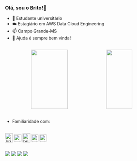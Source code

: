 ### Olá, sou o Brito!👋

- 🔭 Estudante universitário
- ☁️ Estagiário em AWS Data Cloud Engineering
- 📫 Campo Grande-MS
- 🌱 Ajuda é sempre bem vinda!

##
<div align="center">
  <img width="49%" height="195px" src="https://github-readme-stats-sigma-five.vercel.app/api?username=brito219&show_icons=true&count_private=true&hide_border=true&title_color=00bfbf&icon_color=00bfbf&text_color=c9d1d9&bg_color=0d1117"/>
  
  
  <img width="41%" height="195px" src="https://github-readme-stats-sigma-five.vercel.app/api/top-langs/?username=brito219&layout=compact&hide_border=true&title_color=00bfbf&text_color=00bfbf&bg_color=0d1117" />
</div>

  
  

##

- Familiaridade com:
<div style="display: inline_block"><br>
  <img align="center" alt="brito-Python" height="30" width="25" src="https://cdn.jsdelivr.net/gh/devicons/devicon/icons/python/python-original.svg" />
  <img align="center" alt="brito-dart" height="23" width="25" src="https://cdn.jsdelivr.net/gh/devicons/devicon/icons/dart/dart-original.svg" />
  <img align="center" alt="brito-css" height="30" width="25" src="https://cdn.jsdelivr.net/gh/devicons/devicon/icons/css3/css3-original.svg" />
  <img align="center" alt="brito-js" height="23" width="23" src="https://cdn.jsdelivr.net/gh/devicons/devicon/icons/javascript/javascript-original.svg" />
  <img align="center" alt="brito-html" height="23" width="23" src="https://cdn.jsdelivr.net/gh/devicons/devicon/icons/html5/html5-original.svg" />
          
          
          
 ##
  
 <div>
  <a href="https://instagram.com/jbritoo_" target="_blank"><img src="https://img.shields.io/badge/-Instagram-%23E4405F?style=for-the-badge&logo=instagram&logoColor=white" target="_blank"></a>
 <a href="https://discord.com/users/348612974056833045" target="_blank"><img src="https://img.shields.io/badge/Discord-7289DA?style=for-the-badge&logo=discord&logoColor=white" target="_blank"></a> 
  <a href = "mailto:jpxzd1@gmail.com"><img src="https://img.shields.io/badge/-Gmail-%23333?style=for-the-badge&logo=gmail&logoColor=white" target="_blank"></a>
  <a href="https://www.linkedin.com/in/brito219" target="_blank"><img src="https://img.shields.io/badge/-LinkedIn-%230077B5?style=for-the-badge&logo=linkedin&logoColor=white" target="_blank"></a> 
   
 </div>
        
